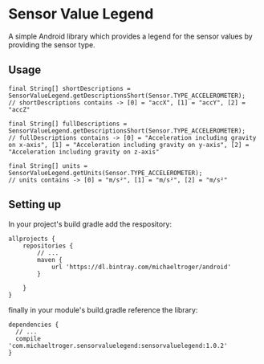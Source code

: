 # Sensor Value Legend
A simple Android library which provides a legend for the sensor values by providing the sensor type.

## Usage
```
final String[] shortDescriptions = SensorValueLegend.getDescriptionsShort(Sensor.TYPE_ACCELEROMETER);
// shortDescriptions contains -> [0] = "accX", [1] = "accY", [2] = "accZ"

final String[] fullDescriptions = SensorValueLegend.getDescriptionsShort(Sensor.TYPE_ACCELEROMETER);
// fullDescriptions contains -> [0] = "Acceleration including gravity on x-axis", [1] = "Acceleration including gravity on y-axis", [2] = "Acceleration including gravity on z-axis"

final String[] units = SensorValueLegend.getUnits(Sensor.TYPE_ACCELEROMETER);
// units contains -> [0] = "m/s²", [1] = "m/s²", [2] = "m/s²"
```

## Setting up
In your project's build gradle add the respository:
```
allprojects {
    repositories {
        // ...
        maven {
            url 'https://dl.bintray.com/michaeltroger/android'
        }
        
    }
}
```

finally in your module's build.gradle reference the library:
```
dependencies {
  // ...
  compile 'com.michaeltroger.sensorvaluelegend:sensorvaluelegend:1.0.2'
}
```
